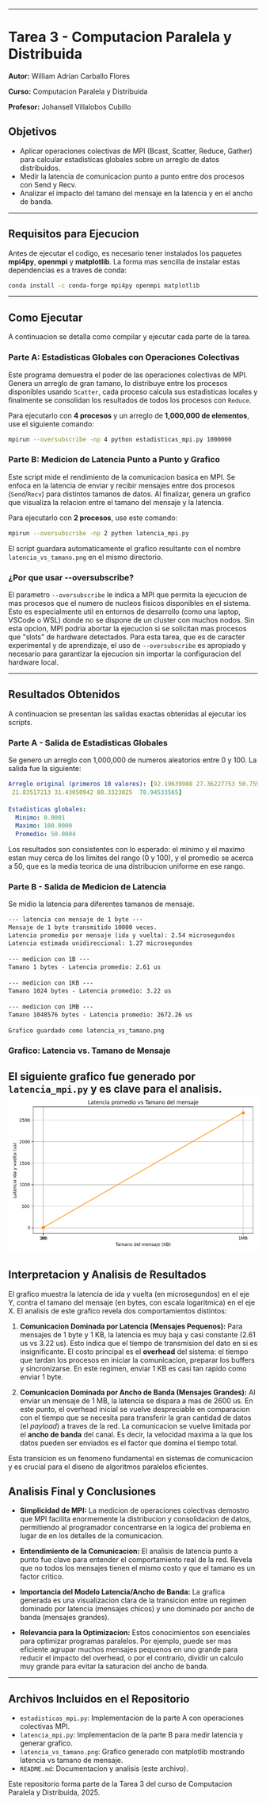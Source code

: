 -----

# Tarea 3 - Computacion Paralela y Distribuida

**Autor:** William Adrian Carballo Flores

**Curso:** Computacion Paralela y Distribuida

**Profesor:** Johansell Villalobos Cubillo

## Objetivos

  * Aplicar operaciones colectivas de MPI (Bcast, Scatter, Reduce, Gather) para calcular estadisticas globales sobre un arreglo de datos distribuidos.
  * Medir la latencia de comunicacion punto a punto entre dos procesos con Send y Recv.
  * Analizar el impacto del tamano del mensaje en la latencia y en el ancho de banda.

-----

## Requisitos para Ejecucion

Antes de ejecutar el codigo, es necesario tener instalados los paquetes **mpi4py**, **openmpi** y **matplotlib**. La forma mas sencilla de instalar estas dependencias es a traves de conda:

```bash
conda install -c conda-forge mpi4py openmpi matplotlib
```

-----

## Como Ejecutar

A continuacion se detalla como compilar y ejecutar cada parte de la tarea.

### Parte A: Estadisticas Globales con Operaciones Colectivas

Este programa demuestra el poder de las operaciones colectivas de MPI. Genera un arreglo de gran tamano, lo distribuye entre los procesos disponibles usando `Scatter`, cada proceso calcula sus estadisticas locales y finalmente se consolidan los resultados de todos los procesos con `Reduce`.

Para ejecutarlo con **4 procesos** y un arreglo de **1,000,000 de elementos**, use el siguiente comando:

```bash
mpirun --oversubscribe -np 4 python estadisticas_mpi.py 1000000
```

### Parte B: Medicion de Latencia Punto a Punto y Grafico

Este script mide el rendimiento de la comunicacion basica en MPI. Se enfoca en la latencia de enviar y recibir mensajes entre dos procesos (`Send`/`Recv`) para distintos tamanos de datos. Al finalizar, genera un grafico que visualiza la relacion entre el tamano del mensaje y la latencia.

Para ejecutarlo con **2 procesos**, use este comando:

```bash
mpirun --oversubscribe -np 2 python latencia_mpi.py
```

El script guardara automaticamente el grafico resultante con el nombre `latencia_vs_tamano.png` en el mismo directorio.

### ¿Por que usar --oversubscribe?

El parametro `--oversubscribe` le indica a MPI que permita la ejecucion de mas procesos que el numero de nucleos fisicos disponibles en el sistema. Esto es especialmente util en entornos de desarrollo (como una laptop, VSCode o WSL) donde no se dispone de un cluster con muchos nodos. Sin esta opcion, MPI podria abortar la ejecucion si se solicitan mas procesos que "slots" de hardware detectados. Para esta tarea, que es de caracter experimental y de aprendizaje, el uso de `--oversubscribe` es apropiado y necesario para garantizar la ejecucion sin importar la configuracion del hardware local.

-----

## Resultados Obtenidos

A continuacion se presentan las salidas exactas obtenidas al ejecutar los scripts.

### Parte A - Salida de Estadisticas Globales

Se genero un arreglo con 1,000,000 de numeros aleatorios entre 0 y 100. La salida fue la siguiente:

```yaml
Arreglo original (primeros 10 valores): [92.19639908 27.36227753 50.75910855 96.65761038 13.78006045 10.27147268
 21.83517213 31.43050942 80.3323825  78.94533565]

Estadisticas globales:
  Minimo: 0.0001
  Maximo: 100.0000
  Promedio: 50.0004
```

Los resultados son consistentes con lo esperado: el minimo y el maximo estan muy cerca de los limites del rango (0 y 100), y el promedio se acerca a 50, que es la media teorica de una distribucion uniforme en ese rango.

### Parte B - Salida de Medicion de Latencia

Se midio la latencia para diferentes tamanos de mensaje.

```text
--- latencia con mensaje de 1 byte ---
Mensaje de 1 byte transmitido 10000 veces.
Latencia promedio por mensaje (ida y vuelta): 2.54 microsegundos
Latencia estimada unidireccional: 1.27 microsegundos

--- medicion con 1B ---
Tamano 1 bytes - Latencia promedio: 2.61 us

--- medicion con 1KB ---
Tamano 1024 bytes - Latencia promedio: 3.22 us

--- medicion con 1MB ---
Tamano 1048576 bytes - Latencia promedio: 2672.26 us

Grafico guardado como latencia_vs_tamano.png
```

### Grafico: Latencia vs. Tamano de Mensaje

El siguiente grafico fue generado por `latencia_mpi.py` y es clave para el analisis.
![Grafico de Latencia vs Tamano de Mensaje](latencia_vs_tamano.png)
-----

## Interpretacion y Analisis de Resultados

El grafico muestra la latencia de ida y vuelta (en microsegundos) en el eje Y, contra el tamano del mensaje (en bytes, con escala logaritmica) en el eje X. El analisis de este grafico revela dos comportamientos distintos:

1.  **Comunicacion Dominada por Latencia (Mensajes Pequenos):** Para mensajes de 1 byte y 1 KB, la latencia es muy baja y casi constante (2.61 us vs 3.22 us). Esto indica que el tiempo de transmision del dato en si es insignificante. El costo principal es el **overhead** del sistema: el tiempo que tardan los procesos en iniciar la comunicacion, preparar los buffers y sincronizarse. En este regimen, enviar 1 KB es casi tan rapido como enviar 1 byte.

2.  **Comunicacion Dominada por Ancho de Banda (Mensajes Grandes):** Al enviar un mensaje de 1 MB, la latencia se dispara a mas de 2600 us. En este punto, el overhead inicial se vuelve despreciable en comparacion con el tiempo que se necesita para transferir la gran cantidad de datos (el *payload*) a traves de la red. La comunicacion se vuelve limitada por el **ancho de banda** del canal. Es decir, la velocidad maxima a la que los datos pueden ser enviados es el factor que domina el tiempo total.

Esta transicion es un fenomeno fundamental en sistemas de comunicacion y es crucial para el diseno de algoritmos paralelos eficientes.

## Analisis Final y Conclusiones

  * **Simplicidad de MPI:** La medicion de operaciones colectivas demostro que MPI facilita enormemente la distribucion y consolidacion de datos, permitiendo al programador concentrarse en la logica del problema en lugar de en los detalles de la comunicacion.

  * **Entendimiento de la Comunicacion:** El analisis de latencia punto a punto fue clave para entender el comportamiento real de la red. Revela que no todos los mensajes tienen el mismo costo y que el tamano es un factor critico.

  * **Importancia del Modelo Latencia/Ancho de Banda:** La grafica generada es una visualizacion clara de la transicion entre un regimen dominado por latencia (mensajes chicos) y uno dominado por ancho de banda (mensajes grandes).

  * **Relevancia para la Optimizacion:** Estos conocimientos son esenciales para optimizar programas paralelos. Por ejemplo, puede ser mas eficiente agrupar muchos mensajes pequenos en uno grande para reducir el impacto del overhead, o por el contrario, dividir un calculo muy grande para evitar la saturacion del ancho de banda.

-----

## Archivos Incluidos en el Repositorio

  * `estadisticas_mpi.py`: Implementacion de la parte A con operaciones colectivas MPI.
  * `latencia_mpi.py`: Implementacion de la parte B para medir latencia y generar grafico.
  * `latencia_vs_tamano.png`: Grafico generado con matplotlib mostrando latencia vs tamano de mensaje.
  * `README.md`: Documentacion y analisis (este archivo).

Este repositorio forma parte de la Tarea 3 del curso de Computacion Paralela y Distribuida, 2025.
